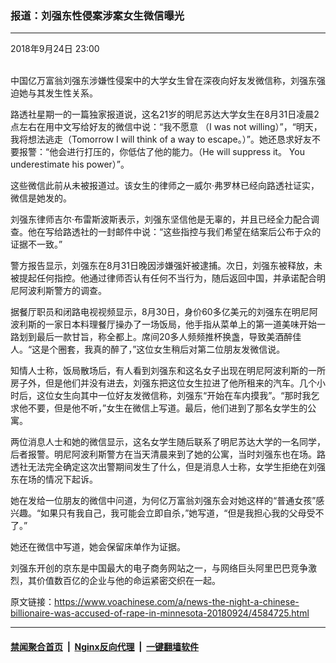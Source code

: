 ### 报道：刘强东性侵案涉案女生微信曝光
------------------------

<div class="published">
 <span class="date" title="中国时间">
  <time datetime="2018-09-24T23:00:03+08:00">
   2018年9月24日 23:00
  </time>
 </span>
</div>
<br/>
<div class="wsw">
 <p>
  中国亿万富翁刘强东涉嫌性侵案中的大学女生曾在深夜向好友发微信称，刘强东强迫她与其发生性关系。
 </p>
 <p>
  路透社星期一的一篇独家报道说，这名21岁的明尼苏达大学女生在8月31日凌晨2点左右在用中文写给好友的微信中说：“我不愿意 （I was not willing）”，“明天，我将想法逃走（Tomorrow I will think of a way to escape。）”。她还恳求好友不要报警：“他会进行打压的，你低估了他的能力。（He will suppress it。 You underestimate his power）”。
 </p>
 <p>
  这些微信此前从未被报道过。该女生的律师之一威尔·弗罗林已经向路透社证实，微信是她发的。
 </p>
 <p>
  刘强东律师吉尔·布雷斯波斯表示，刘强东坚信他是无辜的，并且已经全力配合调查。他在写给路透社的一封邮件中说：“这些指控与我们希望在结案后公布于众的证据不一致。”
 </p>
 <p>
  警方报告显示，刘强东在8月31日晚因涉嫌强奸被逮捕。次日，刘强东被释放，未被提起任何指控。他通过律师否认有任何不当行为，随后返回中国，并承诺配合明尼阿波利斯警方的调查。
 </p>
 <p>
  据餐厅职员和闭路电视视频显示，8月30日，身价60多亿美元的刘强东在明尼阿波利斯的一家日本料理餐厅操办了一场饭局，他手指从菜单上的第一道美味开始一路划到最后一款甘旨，称全都上。席间20多人频频推杯换盏，导致美酒醉佳人。“这是个圈套，我真的醉了，”这位女生稍后对第二位朋友发微信说。
 </p>
 <p>
  知情人士称，饭局散场后，有人看到刘强东和这名女子出现在明尼阿波利斯的一所房子外，但是他们并没有进去，刘强东把这位女生拉进了他所租来的汽车。几个小时后，这位女生向其中一位好友发微信称，刘强东“开始在车内摸我”。“那时我乞求他不要，但是他不听，”女生在微信上写道。最后，他们进到了那名女学生的公寓。
 </p>
 <p>
  两位消息人士和她的微信显示，这名女学生随后联系了明尼苏达大学的一名同学，后者报警。明尼阿波利斯警方在当天清晨来到了她的公寓，当时刘强东也在场。路透社无法完全确定这次出警期间发生了什么，但是消息人士称，女学生拒绝在刘强东在场的情况下起诉。
 </p>
 <p>
  她在发给一位朋友的微信中问道，为何亿万富翁刘强东会对她这样的“普通女孩”感兴趣。“如果只有我自己，我可能会立即自杀，”她写道，“但是我担心我的父母受不了。”
 </p>
 <p>
  她还在微信中写道，她会保留床单作为证据。
 </p>
 <p>
  刘强东开创的京东是中国最大的电子商务网站之一，与网络巨头阿里巴巴竞争激烈，其价值数百亿的企业与他的命运紧密交织在一起。
 </p>
</div>

原文链接：https://www.voachinese.com/a/news-the-night-a-chinese-billionaire-was-accused-of-rape-in-minnesota-20180924/4584725.html


------------------------
#### [禁闻聚合首页](https://github.com/gfw-breaker/banned-news/blob/master/README.md) &nbsp;|&nbsp; [Nginx反向代理](https://github.com/gfw-breaker/open-proxy/blob/master/README.md) &nbsp;|&nbsp;  [一键翻墙软件](https://github.com/gfw-breaker/nogfw/blob/master/README.md)